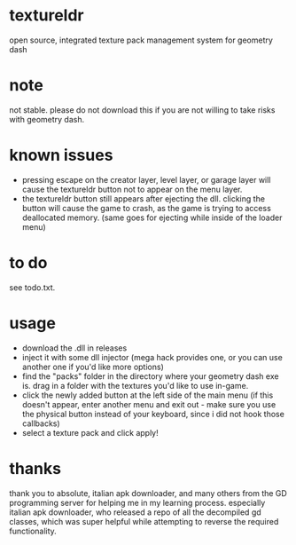 # textureldr
open source, integrated texture pack management system for geometry dash

# note
not stable. please do not download this if you are not willing to take risks with geometry dash.

# known issues
- pressing escape on the creator layer, level layer, or garage layer will cause the textureldr button not to appear on the menu layer.
- the textureldr button still appears after ejecting the dll. clicking the button will cause the game to crash, as the game is trying to access deallocated memory. (same goes for ejecting while inside of the loader menu)

# to do
see todo.txt.

# usage
- download the .dll in releases 
- inject it with some dll injector (mega hack provides one, or you can use another one if you'd like more options)
- find the "packs" folder in the directory where your geometry dash exe is. drag in a folder with the textures you'd like to use in-game.
- click the newly added button at the left side of the main menu (if this doesn't appear, enter another menu and exit out - make sure you use the physical button instead of your keyboard, since i did not hook those callbacks)
- select a texture pack and click apply!


# thanks
thank you to absolute, italian apk downloader, and many others from the GD programming server for helping me in my learning process. especially italian apk downloader, who released a repo of all the decompiled gd classes, which was super helpful while attempting to reverse the required functionality.
